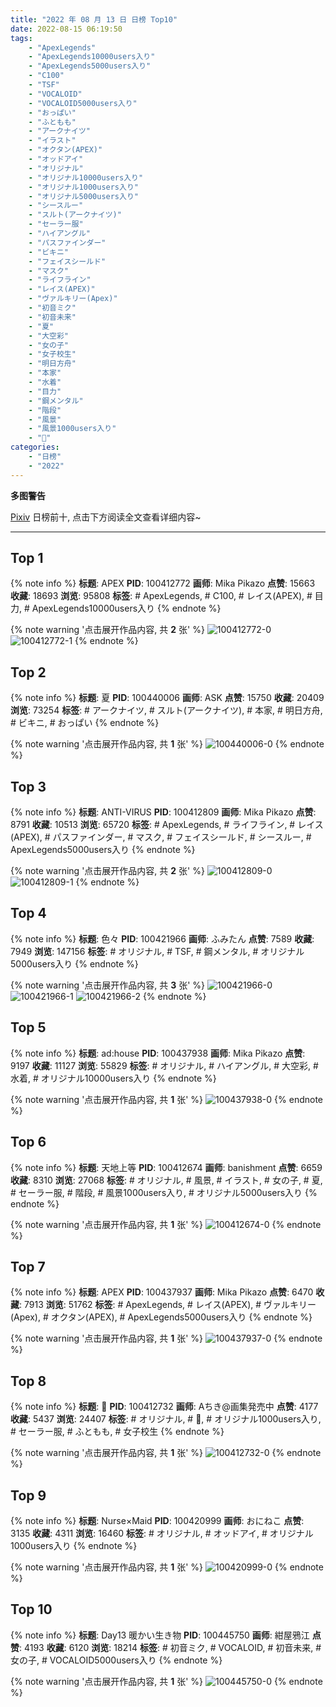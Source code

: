 ```yaml
---
title: "2022 年 08 月 13 日 日榜 Top10"
date: 2022-08-15 06:19:50
tags:
    - "ApexLegends"
    - "ApexLegends10000users入り"
    - "ApexLegends5000users入り"
    - "C100"
    - "TSF"
    - "VOCALOID"
    - "VOCALOID5000users入り"
    - "おっぱい"
    - "ふともも"
    - "アークナイツ"
    - "イラスト"
    - "オクタン(APEX)"
    - "オッドアイ"
    - "オリジナル"
    - "オリジナル10000users入り"
    - "オリジナル1000users入り"
    - "オリジナル5000users入り"
    - "シースルー"
    - "スルト(アークナイツ)"
    - "セーラー服"
    - "ハイアングル"
    - "パスファインダー"
    - "ビキニ"
    - "フェイスシールド"
    - "マスク"
    - "ライフライン"
    - "レイス(APEX)"
    - "ヴァルキリー(Apex)"
    - "初音ミク"
    - "初音未来"
    - "夏"
    - "大空彩"
    - "女の子"
    - "女子校生"
    - "明日方舟"
    - "本家"
    - "水着"
    - "目力"
    - "鋼メンタル"
    - "階段"
    - "風景"
    - "風景1000users入り"
    - "🐙"
categories:
    - "日榜"
    - "2022"
---
```


<i class="fa fa-triangle-exclamation"></i>**多图警告**<i class="fa fa-triangle-exclamation"></i>

[Pixiv](https://www.pixiv.net/) 日榜前十, 点击下方阅读全文查看详细内容~

<!-- more -->

---

## Top 1

{% note info %}
**标题**: APEX
**PID**: 100412772 **画师**: Mika Pikazo
**点赞**: 15663 **收藏**: 18693 **浏览**: 95808
**标签**: # ApexLegends, # C100, # レイス(APEX), # 目力, # ApexLegends10000users入り
{% endnote %}

{% note warning '点击展开作品内容, 共 **2** 张' %}
![100412772-0](https://i.pixiv.re/img-original/img/2022/08/12/00/00/17/100412772_p0.png)
![100412772-1](https://i.pixiv.re/img-original/img/2022/08/12/00/00/17/100412772_p1.png)
{% endnote %}

## Top 2

{% note info %}
**标题**: 夏
**PID**: 100440006 **画师**: ASK
**点赞**: 15750 **收藏**: 20409 **浏览**: 73254
**标签**: # アークナイツ, # スルト(アークナイツ), # 本家, # 明日方舟, # ビキニ, # おっぱい
{% endnote %}

{% note warning '点击展开作品内容, 共 **1** 张' %}
![100440006-0](https://i.pixiv.re/img-original/img/2022/08/13/01/14/10/100440006_p0.png)
{% endnote %}

## Top 3

{% note info %}
**标题**: ANTI-VIRUS
**PID**: 100412809 **画师**: Mika Pikazo
**点赞**: 8791 **收藏**: 10513 **浏览**: 65720
**标签**: # ApexLegends, # ライフライン, # レイス(APEX), # パスファインダー, # マスク, # フェイスシールド, # シースルー, # ApexLegends5000users入り
{% endnote %}

{% note warning '点击展开作品内容, 共 **2** 张' %}
![100412809-0](https://i.pixiv.re/img-original/img/2022/08/12/00/00/25/100412809_p0.png)
![100412809-1](https://i.pixiv.re/img-original/img/2022/08/12/00/00/25/100412809_p1.png)
{% endnote %}

## Top 4

{% note info %}
**标题**: 色々
**PID**: 100421966 **画师**: ふみたん
**点赞**: 7589 **收藏**: 7949 **浏览**: 147156
**标签**: # オリジナル, # TSF, # 鋼メンタル, # オリジナル5000users入り
{% endnote %}

{% note warning '点击展开作品内容, 共 **3** 张' %}
![100421966-0](https://i.pixiv.re/img-original/img/2022/08/12/11/48/16/100421966_p0.jpg)
![100421966-1](https://i.pixiv.re/img-original/img/2022/08/12/11/48/16/100421966_p1.jpg)
![100421966-2](https://i.pixiv.re/img-original/img/2022/08/12/11/48/16/100421966_p2.jpg)
{% endnote %}

## Top 5

{% note info %}
**标题**: ad:house
**PID**: 100437938 **画师**: Mika Pikazo
**点赞**: 9197 **收藏**: 11127 **浏览**: 55829
**标签**: # オリジナル, # ハイアングル, # 大空彩, # 水着, # オリジナル10000users入り
{% endnote %}

{% note warning '点击展开作品内容, 共 **1** 张' %}
![100437938-0](https://i.pixiv.re/img-original/img/2022/08/13/00/00/05/100437938_p0.png)
{% endnote %}

## Top 6

{% note info %}
**标题**: 天地上等
**PID**: 100412674 **画师**: banishment
**点赞**: 6659 **收藏**: 8310 **浏览**: 27068
**标签**: # オリジナル, # 風景, # イラスト, # 女の子, # 夏, # セーラー服, # 階段, # 風景1000users入り, # オリジナル5000users入り
{% endnote %}

{% note warning '点击展开作品内容, 共 **1** 张' %}
![100412674-0](https://i.pixiv.re/img-original/img/2022/08/12/00/00/01/100412674_p0.png)
{% endnote %}

## Top 7

{% note info %}
**标题**: APEX
**PID**: 100437937 **画师**: Mika Pikazo
**点赞**: 6470 **收藏**: 7913 **浏览**: 51762
**标签**: # ApexLegends, # レイス(APEX), # ヴァルキリー(Apex), # オクタン(APEX), # ApexLegends5000users入り
{% endnote %}

{% note warning '点击展开作品内容, 共 **1** 张' %}
![100437937-0](https://i.pixiv.re/img-original/img/2022/08/13/00/00/05/100437937_p0.png)
{% endnote %}

## Top 8

{% note info %}
**标题**: 🐙
**PID**: 100412732 **画师**: Aちき@画集発売中
**点赞**: 4177 **收藏**: 5437 **浏览**: 24407
**标签**: # オリジナル, # 🐙, # オリジナル1000users入り, # セーラー服, # ふともも, # 女子校生
{% endnote %}

{% note warning '点击展开作品内容, 共 **1** 张' %}
![100412732-0](https://i.pixiv.re/img-original/img/2022/08/12/00/00/09/100412732_p0.png)
{% endnote %}

## Top 9

{% note info %}
**标题**: Nurse×Maid
**PID**: 100420999 **画师**: おにねこ
**点赞**: 3135 **收藏**: 4311 **浏览**: 16460
**标签**: # オリジナル, # オッドアイ, # オリジナル1000users入り
{% endnote %}

{% note warning '点击展开作品内容, 共 **1** 张' %}
![100420999-0](https://i.pixiv.re/img-original/img/2022/08/12/10/41/19/100420999_p0.jpg)
{% endnote %}

## Top 10

{% note info %}
**标题**: Day13 暖かい生き物
**PID**: 100445750 **画师**: 紺屋鴉江
**点赞**: 4193 **收藏**: 6120 **浏览**: 18214
**标签**: # 初音ミク, # VOCALOID, # 初音未来, # 女の子, # VOCALOID5000users入り
{% endnote %}

{% note warning '点击展开作品内容, 共 **1** 张' %}
![100445750-0](https://i.pixiv.re/img-original/img/2022/08/13/09/51/32/100445750_p0.jpg)
{% endnote %}
